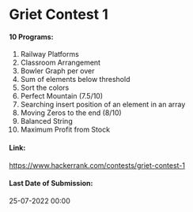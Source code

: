 # Griet Contest 1

#### 10 Programs:
1. Railway Platforms
2. Classroom Arrangement
3. Bowler Graph per over
4. Sum of elements below threshold
5. Sort the colors
6. Perfect Mountain (7.5/10)
7. Searching insert position of an element in an array
8. Moving Zeros to the end (8/10)
9. Balanced String
10. Maximum Profit from Stock

#### Link:
https://www.hackerrank.com/contests/griet-contest-1

#### Last Date of Submission:
25-07-2022 00:00